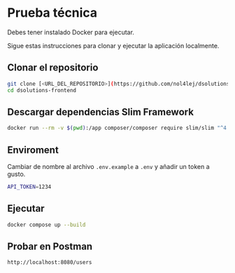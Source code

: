 # Prueba técnica

Debes tener instalado Docker para ejecutar.

Sigue estas instrucciones para clonar y ejecutar la aplicación localmente.

## Clonar el repositorio

```bash
git clone [<URL_DEL_REPOSITORIO>](https://github.com/nol4lej/dsolutions-frontend)
cd dsolutions-frontend
```

## Descargar dependencias Slim Framework

```bash
docker run --rm -v $(pwd):/app composer/composer require slim/slim "^4.0"
```

## Enviroment
Cambiar de nombre al archivo `.env.example` a `.env` y añadir un token a gusto.

```bash
API_TOKEN=1234
```

## Ejecutar
```bash
docker compose up --build
```

## Probar en Postman
```bash
http://localhost:8080/users
```
